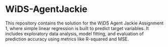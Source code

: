 # WiDS-AgentJackie
This repository contains the solution for the WiDS Agent Jackie Assignment 1, where simple linear regression is built to predict target variables. It includes exploratory data analysis, model fitting, and evaluation of prediction accuracy using metrics like R-squared and MSE.

